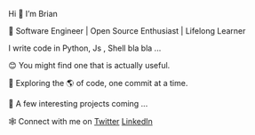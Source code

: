Hi 👋 I’m Brian


🚀 Software Engineer | Open Source Enthusiast | Lifelong Learner 


I write code in Python, Js , Shell bla bla ...


😊 You might find one that is actually useful.


🌟 Exploring the 🌎 of code, one commit at a time.


👀 A few interesting projects coming ...


🕸 Connect with me on [Twitter](https://twitter.com/Brian__1__) [LinkedIn](https://www.linkedin.com/in/brian-kipkemboi-aa949419a)
